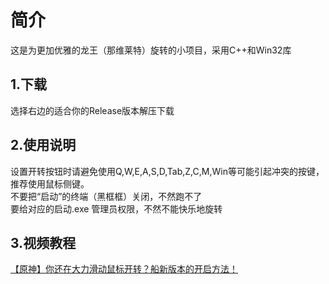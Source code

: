 # 简介
这是为更加优雅的龙王（那维莱特）旋转的小项目，采用C++和Win32库
## 1.下载
选择右边的适合你的Release版本解压下载
## 2.使用说明
设置开转按钮时请避免使用Q,W,E,A,S,D,Tab,Z,C,M,Win等可能引起冲突的按键，推荐使用鼠标侧键。<br>
不要把“启动”的终端（黑框框）关闭，不然跑不了<br>
要给对应的启动.exe 管理员权限，不然不能快乐地旋转
## 3.视频教程
[【原神】你还在大力滑动鼠标开转？船新版本的开启方法！](https://www.bilibili.com/video/BV1Zr421477g)
